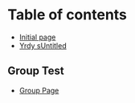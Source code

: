 # Table of contents

* [Initial page](README.md)
* [Yrdy sUntitled](yrdy-suntitled.md)

## Group Test

* [Group Page](group-test/group-page.md)

